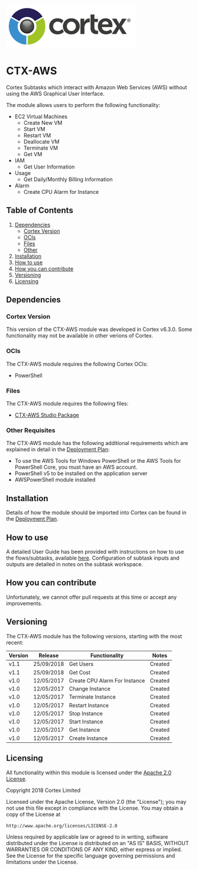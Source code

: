 <a href="https://www.cortex-ia.co.uk/" target="_blank"><img src="https://github.com/CortexIATest/CTXImages/blob/master/Cortex-350-120.png" alt="Welcome to Cortex!" width="350" height="120" border="0"></a>

# CTX-AWS
Cortex Subtasks which interact with Amazon Web Services (AWS) without using the AWS Graphical User Interface.

The module allows users to perform the following functionality:
* EC2 Virtual Machines
	* Create New VM
	* Start VM
	* Restart VM
	* Deallocate VM
	* Terminate VM
	* Get VM
*  IAM
	* Get User Information
* Usage
	* Get Daily/Monthly Billing Information
* Alarm
	* Create CPU Alarm for Instance

## Table of Contents
1) [Dependencies](#dependencies)
    * [Cortex Version](#cortex-version)
    * [OCIs](#ocis)
    * [Files](#files)
    * [Other](#other-requisites)
1) [Installation](#installation)
1) [How to use](#how-to-use)
1) [How you can contribute](#how-you-can-contribute)
1) [Versioning](#versioning)
1) [Licensing](#licensing)

## Dependencies
### Cortex Version
This version of the CTX-AWS module was developed in Cortex v6.3.0. Some functionality may not be available in other verions of Cortex.

### OCIs
The CTX-AWS module requires the following Cortex OCIs:
* PowerShell

### Files
The CTX-AWS module requires the following files:
* [CTX-AWS Studio Package](https://github.com/CortexIntelligentAutomation/CTX-IP-Tools/releases/download/1.0/CTX-IP-Tools.studiopkg)

### Other Requisites
The CTX-AWS module has the following additional requirements which are explained in detail in the [Deployment Plan](https://github.com/CortexProjectsDepartment/CTX-AWS/blob/master/CTX-AWS%20-%20Deployment%20Plan.pdf):
* To use the AWS Tools for Windows PowerShell or the AWS Tools for PowerShell Core, you must have an
AWS account.
* PowerShell v5 to be installed on the application server
* AWSPowerShell module installed

## Installation
Details of how the module should be imported into Cortex can be found in the [Deployment Plan](https://github.com/CortexProjectsDepartment/CTX-AWS/blob/master/CTX-AWS%20-%20Deployment%20Plan.pdf).

## How to use
A detailed User Guide has been provided with instructions on how to use the flows/subtasks, available [here](https://github.com/CortexProjectsDepartment/CTX-AWS/blob/master/CTX-AWS%20-%20User%20Guide.pdf). Configuration of subtask inputs and outputs are detailed in notes on the subtask workspace.

## How you can contribute
Unfortunately, we cannot offer pull requests at this time or accept any improvements.

## Versioning
The CTX-AWS module has the following versions, starting with the most recent:

Version | Release | Functionality | Notes
------------ | ------------- | ----------- | -----------
v1.1 | 25/09/2018 | Get Users | Created
v1.1 | 25/09/2018 | Get Cost | Created
v1.0 | 12/05/2017 | Create CPU Alarm For Instance | Created
v1.0 | 12/05/2017 | Change Instance | Created
v1.0 | 12/05/2017 | Terminate Instance | Created
v1.0 | 12/05/2017 | Restart Instance | Created
v1.0 | 12/05/2017 | Stop Instance | Created
v1.0 | 12/05/2017 | Start Instance | Created
v1.0 | 12/05/2017 | Get Instance | Created
v1.0 | 12/05/2017 | Create Instance | Created

## Licensing
All functionality within this module is licensed under the [Apache 2.0 License](https://www.apache.org/licenses/LICENSE-2.0).

Copyright 2018 Cortex Limited

Licensed under the Apache License, Version 2.0 (the "License");
you may not use this file except in compliance with the License.
You may obtain a copy of the License at

    http://www.apache.org/licenses/LICENSE-2.0

Unless required by applicable law or agreed to in writing, software
distributed under the License is distributed on an "AS IS" BASIS,
WITHOUT WARRANTIES OR CONDITIONS OF ANY KIND, either express or implied.
See the License for the specific language governing permissions and
limitations under the License.
